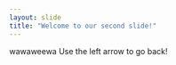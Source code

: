 ```yaml
---
layout: slide
title: "Welcome to our second slide!"
---
```

wawaweewa
Use the left arrow to go back!